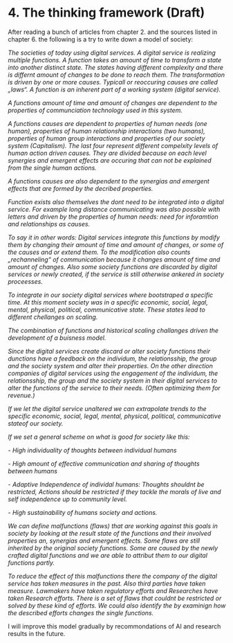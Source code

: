 # 4. The thinking framework (Draft)

After reading a bunch of articles from chapter 2. and the sources listed in chapter 6. the following is a try to write down a model of society:&#x20;

_The societies of today using digital services. A digital service is realizing multiple functions. A function takes an amount of time to transform a state into another distinct state. The states having different complexity and there is differnt amount of changes to be done to reach them. The transformation is driven by one or more causes. Typicall or reoccuring causes are called „laws“. A function is an inherent part of a working system (digital service)._

_A functions amount of time and amount of changes are dependent to the properties of communciation technology used in this system._

_A functions causes are dependent to properties of human needs (one human), properties of human relationship interactions (two humans), properties of human group interactions and properties of our society system (Capitalism). The last four represent different compelxity levels of human action driven causes. They are divided because on each level synergies and emergent effects are occuring that can not be explained from the single human actions._

_A functions causes are also dependent to the synergias and emergent effects that are formed by the decribed properties._

_Function exists also themselves the dont need to be integrated into a digital service. For example long distance communicating was also possible with letters and driven by the properties of human needs: need for inforamtion and relationships as causes._

_To say it in other words: Digital services integrate this functions by modify them by changing their amount of time and amount of changes, or some of the causes and or extend them. To the modification also counts „rechanneling“ of communication because it changes amount of time and amount of changes. Also some society functions are discarded by digital services or newly created, if the service is still otherwise ankered in society proceesses._

_To integrate in our society digital services where bootstraped a specific time. At this moment society was in a specific economic, social, legal, mental, physical, political, communicative state. These states lead to different chellanges on scaling._

_The combination of functions and historical scaling challanges driven the development of a buisness model._

_Since the digital services create discard or alter society functions their dunctions have a feedback on the individum, the relationsship, the group and the society system and alter their properties. On the other direction companies of digital services using the engagement of the individum, the relationsship, the group and the society system in their digital services to alter the functions of the service to their needs. (Often optimizing them for revenue.)_

_If we let the digital service unaltered we can extrapolate trends to the specific economic, social, legal, mental, physical, political, communicative stateof our society._

_If we set a general scheme on what is good for society like this:_

_- High individuality of thoughts between individual humans_

_- High amount of effective communication and sharing of thoughts between humans_

_- Adaptive Independence of individal humans: Thoughts shouldnt be restricted, Actions should be restricted if they tackle the morals of live and self independence up to community level._

_- High sustainability of humans society and actions._

_We can define malfunctions (flaws) that are working against this goals in society by looking at the result state of the functions and their involved properties an, synergias and emergent effects. Some flaws are still inherited by the original society functions. Some are caused by the newly crafted digital functions and we are able to attribut them to our digital functions partly._

_To reduce the effect of this malfunctions there the company of the digital service has taken measures in the past. Also third parties have taken measure. Lawmakers have taken regulatory efforts and Researches have taken Research efforts. There is a set of flaws that couldnt be restricted or solved by these kind of efforts. We could also identify the by examinign how the described efforts changes the single functions._

I will improve this model gradually by recommondations of AI and research results in the future.
